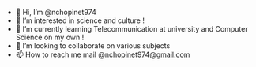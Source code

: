 - 👋 Hi, I’m @nchopinet974
- 👀 I’m interested in science and culture !
- 🌱 I’m currently learning Telecommunication at university and Computer Science on my own !
- 💞️ I’m looking to collaborate on various subjects
- 📫 How to reach me mail @nchopinet974@gmail.com

<!---
nchopinet974/nchopinet974 is a ✨ special ✨ repository because its `README.md` (this file) appears on your GitHub profile.
You can click the Preview link to take a look at your changes.
--->
